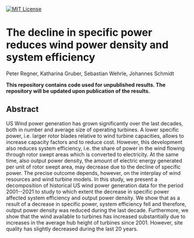 [![MIT License](https://badgen.net/github/license/inwe-boku/windpower-decomposition-usa)](https://choosealicense.com/licenses/mit/)

The decline in specific power reduces wind power density and system efficiency
==============================================================================

Peter Regner, Katharina Gruber, Sebastian Wehrle, Johannes Schmidt


**This repository contains code used for unpublished results. The repository will be updated upon publication of the results.**


Abstract
--------

US Wind power generation has grown significantly over the last decades, both in number and average size of operating turbines. A lower specific power, i.e. larger rotor blades relative to wind turbine capacities, allows to increase capacity factors and to reduce cost. However, this development also reduces system efficiency, i.e. the share of power in the wind flowing through rotor swept areas which is converted to electricity. At the same time, also output power density, the amount of electric energy generated per unit of rotor swept area, may decrease due to the decline of specific power. The precise outcome depends, however, on the interplay of wind resources and wind turbine models.
In this study, we present a decomposition of historical US wind power generation data for the period 2001--2021 to study to which extent the decrease in specific power affected system efficiency and output power density. We show that as a result of a decrease in specific power, system efficiency fell and therefore, output power density was reduced during the last decade. Furthermore, we show that the wind available to turbines has increased substantially due to increases in the average hub height of turbines since 2001. However, site quality has slightly decreased during the last 20 years.
